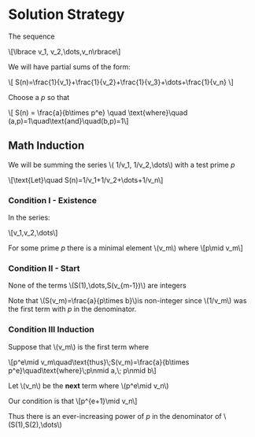 # Solution Strategy

The sequence

\\[\lbrace v\_1, v\_2,\dots,v\_n\rbrace\\]

We will have partial sums of the form:

\\[ S(n)=\frac{1}{v\_1}+\frac{1}{v\_2}+\frac{1}{v\_3}+\\dots+\frac{1}{v\_n} \\]

Choose a *p* so that 

\\[ S(n) = \frac{a}{b\times p\^e} \quad \text{where}\quad (a,p)=1\quad\text{and}\quad(b,p)=1\\]

## Math Induction

We will be summing the series \\( 1/v\_1, 1/v\_2,\dots\\) with a test prime *p*

\\[\text{Let}\quad S(n)=1/v\_1+1/v\_2+\dots+1/v\_n\\]

### Condition I - Existence

In the series:

\\[v\_1,v\_2,\dots\\]

For some prime *p* there is a minimal element \\(v\_m\\) where
\\[p\mid v\_m\\]

### Condition II - Start

None of the terms \\(S(1),\dots,S(v\_{m-1})\\) are integers

Note that \\(S(v\_m)=\frac{a}{p\times b}\\)is non-integer since \\(1/v\_m\\) was the first term with *p* in the denominator.

### Condition III Induction

Suppose that \\(v\_m\\) is the first term where

\\[p\^e\mid v\_m\quad\text{thus}\\;S(v\_m)=\frac{a}{b\times p\^e}\quad\text{where}\\;p\nmid a,\\; p\nmid b\\]

Let \\(v\_n\\) be the __next__ term where \\(p\^e\mid v\_n\\)

Our condition is that \\[p\^{e+1}\mid v\_n\\] 

Thus there is an ever-increasing power of *p* in the denominator of \\(S(1),S(2),\dots\\)
